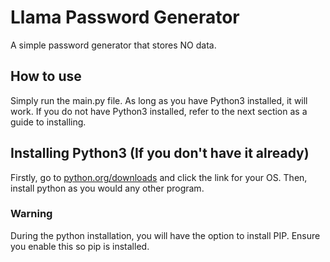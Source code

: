 # Llama Password Generator
A simple password generator that stores NO data.

## How to use
Simply run the main.py file. As long as you have Python3 installed, it will work.
If you do not have Python3 installed, refer to the next section as a guide to installing.

## Installing Python3 (If you don't have it already)

Firstly, go to [python.org/downloads](https://www.python.org/downloads) and click the link for your OS.
Then, install python as you would any other program.

### Warning

During the python installation, you will have the option to install PIP. Ensure you enable this so pip is installed.
